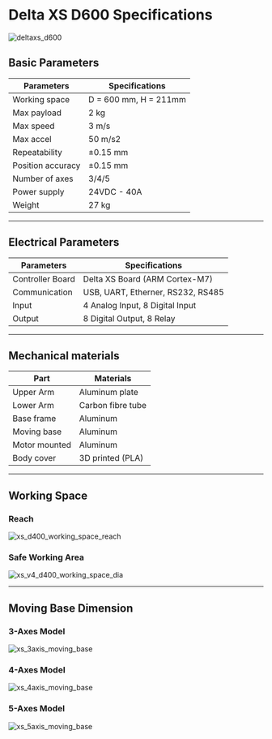 # Delta XS D600 Specifications

![deltaxs_d600](\images\xs_v5_d600_4axes_raw.png)

## Basic Parameters

|Parameters                   | Specifications      |
|-----------------------------|---------------------|
|Working space                |D = 600 mm, H = 211mm|
|Max payload                  |2 kg                 |
|Max speed                    |3 m/s                |
|Max accel                    |50 m/s2              |
|Repeatability                |±0.15 mm             |
|Position accuracy            |±0.15 mm             |
|Number of axes               |3/4/5                |
|Power supply                 |24VDC - 40A          |
|Weight                       |27 kg                |

---

## Electrical Parameters

|Parameters                   | Specifications                  |
|-----------------------------|---------------------------------|
|Controller Board             |Delta XS Board (ARM Cortex-M7)   |
|Communication                |USB, UART, Etherner, RS232, RS485|
|Input                        |4 Analog Input, 8 Digital Input  |
|Output                       |8 Digital Output, 8 Relay        |

---

## Mechanical materials

|Part                         | Materials           |
|-----------------------------|---------------------|
|Upper Arm                    |Aluminum plate       |
|Lower Arm                    |Carbon fibre tube    |
|Base frame                   |Aluminum             |
|Moving base                  |Aluminum             |
|Motor mounted                |Aluminum             |
|Body cover                   |3D printed (PLA)     |

---

## Working Space

<!-- [![Foo](http://www.google.com.au/images/nav_logo7.png)](http://google.com.au/) -->

### Reach

![xs_d400_working_space_reach](\images\xs_d600_workingspace.png)

### Safe Working Area

![xs_v4_d400_working_space_dia](\images\xs_v4_d600_workingspace_dia.png)

---

## Moving Base Dimension

### 3-Axes Model

![xs_3axis_moving_base](\images\xs_3axis_moving_base.png)

### 4-Axes Model

![xs_4axis_moving_base](\images\xs_4axis_moving_base.png)

### 5-Axes Model

![xs_5axis_moving_base](\images\xs_v4_5axis_moving_base.png)
